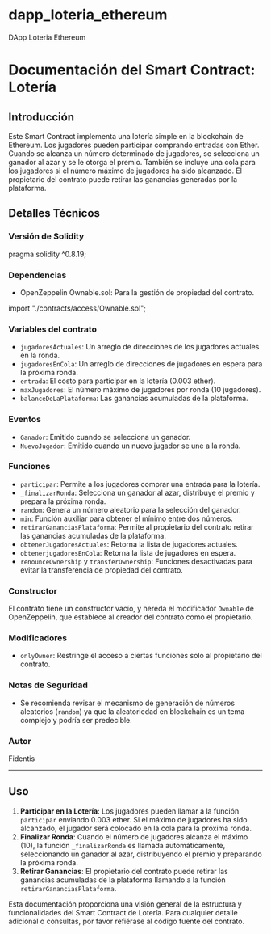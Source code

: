 # dapp_loteria_ethereum
DApp Loteria Ethereum


# Documentación del Smart Contract: Lotería

## Introducción

Este Smart Contract implementa una lotería simple en la blockchain de Ethereum. Los jugadores pueden participar comprando entradas con Ether. Cuando se alcanza un número determinado de jugadores, se selecciona un ganador al azar y se le otorga el premio. También se incluye una cola para los jugadores si el número máximo de jugadores ha sido alcanzado. El propietario del contrato puede retirar las ganancias generadas por la plataforma.

## Detalles Técnicos

### Versión de Solidity

pragma solidity ^0.8.19;

### Dependencias

- OpenZeppelin Ownable.sol: Para la gestión de propiedad del contrato.

import "./contracts/access/Ownable.sol";

### Variables del contrato

- `jugadoresActuales`: Un arreglo de direcciones de los jugadores actuales en la ronda.
- `jugadoresEnCola`: Un arreglo de direcciones de jugadores en espera para la próxima ronda.
- `entrada`: El costo para participar en la lotería (0.003 ether).
- `maxJugadores`: El número máximo de jugadores por ronda (10 jugadores).
- `balanceDeLaPlataforma`: Las ganancias acumuladas de la plataforma.

### Eventos

- `Ganador`: Emitido cuando se selecciona un ganador.
- `NuevoJugador`: Emitido cuando un nuevo jugador se une a la ronda.

### Funciones

- `participar`: Permite a los jugadores comprar una entrada para la lotería.
- `_finalizarRonda`: Selecciona un ganador al azar, distribuye el premio y prepara la próxima ronda.
- `random`: Genera un número aleatorio para la selección del ganador.
- `min`: Función auxiliar para obtener el mínimo entre dos números.
- `retirarGananciasPlataforma`: Permite al propietario del contrato retirar las ganancias acumuladas de la plataforma.
- `obtenerJugadoresActuales`: Retorna la lista de jugadores actuales.
- `obtenerjugadoresEnCola`: Retorna la lista de jugadores en espera.
- `renounceOwnership` y `transferOwnership`: Funciones desactivadas para evitar la transferencia de propiedad del contrato.

### Constructor

El contrato tiene un constructor vacío, y hereda el modificador `Ownable` de OpenZeppelin, que establece al creador del contrato como el propietario.

### Modificadores

- `onlyOwner`: Restringe el acceso a ciertas funciones solo al propietario del contrato.

### Notas de Seguridad

- Se recomienda revisar el mecanismo de generación de números aleatorios (`random`) ya que la aleatoriedad en blockchain es un tema complejo y podría ser predecible.

### Autor

Fidentis

---

## Uso

1. **Participar en la Lotería**: Los jugadores pueden llamar a la función `participar` enviando 0.003 ether. Si el máximo de jugadores ha sido alcanzado, el jugador será colocado en la cola para la próxima ronda.
2. **Finalizar Ronda**: Cuando el número de jugadores alcanza el máximo (10), la función `_finalizarRonda` es llamada automáticamente, seleccionando un ganador al azar, distribuyendo el premio y preparando la próxima ronda.
3. **Retirar Ganancias**: El propietario del contrato puede retirar las ganancias acumuladas de la plataforma llamando a la función `retirarGananciasPlataforma`.

Esta documentación proporciona una visión general de la estructura y funcionalidades del Smart Contract de Lotería. Para cualquier detalle adicional o consultas, por favor refiérase al código fuente del contrato.
